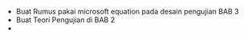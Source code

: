 - Buat Rumus pakai microsoft equation pada desain pengujian BAB 3
- Buat Teori Pengujian di BAB 2
- 